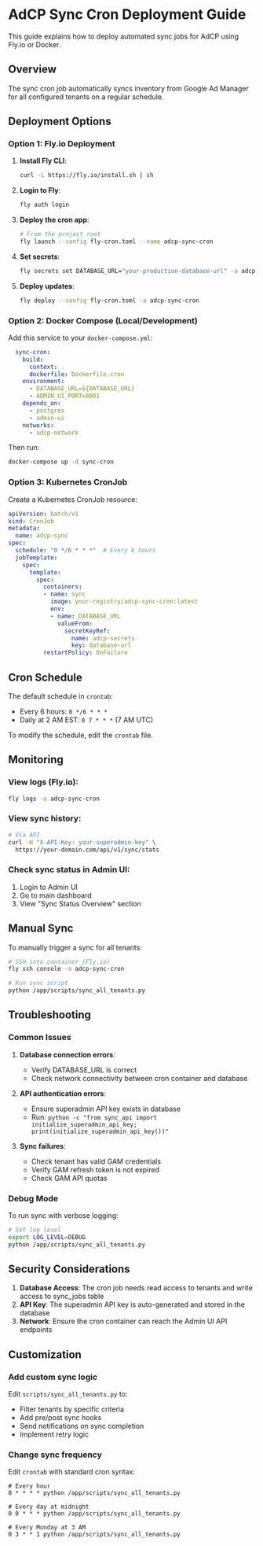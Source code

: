 # AdCP Sync Cron Deployment Guide

This guide explains how to deploy automated sync jobs for AdCP using Fly.io or Docker.

## Overview

The sync cron job automatically syncs inventory from Google Ad Manager for all configured tenants on a regular schedule.

## Deployment Options

### Option 1: Fly.io Deployment

1. **Install Fly CLI**:
   ```bash
   curl -L https://fly.io/install.sh | sh
   ```

2. **Login to Fly**:
   ```bash
   fly auth login
   ```

3. **Deploy the cron app**:
   ```bash
   # From the project root
   fly launch --config fly-cron.toml --name adcp-sync-cron
   ```

4. **Set secrets**:
   ```bash
   fly secrets set DATABASE_URL="your-production-database-url" -a adcp-sync-cron
   ```

5. **Deploy updates**:
   ```bash
   fly deploy --config fly-cron.toml -a adcp-sync-cron
   ```

### Option 2: Docker Compose (Local/Development)

Add this service to your `docker-compose.yml`:

```yaml
  sync-cron:
    build:
      context: .
      dockerfile: Dockerfile.cron
    environment:
      - DATABASE_URL=${DATABASE_URL}
      - ADMIN_UI_PORT=8001
    depends_on:
      - postgres
      - admin-ui
    networks:
      - adcp-network
```

Then run:
```bash
docker-compose up -d sync-cron
```

### Option 3: Kubernetes CronJob

Create a Kubernetes CronJob resource:

```yaml
apiVersion: batch/v1
kind: CronJob
metadata:
  name: adcp-sync
spec:
  schedule: "0 */6 * * *"  # Every 6 hours
  jobTemplate:
    spec:
      template:
        spec:
          containers:
          - name: sync
            image: your-registry/adcp-sync-cron:latest
            env:
            - name: DATABASE_URL
              valueFrom:
                secretKeyRef:
                  name: adcp-secrets
                  key: database-url
          restartPolicy: OnFailure
```

## Cron Schedule

The default schedule in `crontab`:
- Every 6 hours: `0 */6 * * *`
- Daily at 2 AM EST: `0 7 * * *` (7 AM UTC)

To modify the schedule, edit the `crontab` file.

## Monitoring

### View logs (Fly.io):
```bash
fly logs -a adcp-sync-cron
```

### View sync history:
```bash
# Via API
curl -H "X-API-Key: your-superadmin-key" \
  https://your-domain.com/api/v1/sync/stats
```

### Check sync status in Admin UI:
1. Login to Admin UI
2. Go to main dashboard
3. View "Sync Status Overview" section

## Manual Sync

To manually trigger a sync for all tenants:

```bash
# SSH into container (Fly.io)
fly ssh console -a adcp-sync-cron

# Run sync script
python /app/scripts/sync_all_tenants.py
```

## Troubleshooting

### Common Issues

1. **Database connection errors**:
   - Verify DATABASE_URL is correct
   - Check network connectivity between cron container and database

2. **API authentication errors**:
   - Ensure superadmin API key exists in database
   - Run: `python -c "from sync_api import initialize_superadmin_api_key; print(initialize_superadmin_api_key())"`

3. **Sync failures**:
   - Check tenant has valid GAM credentials
   - Verify GAM refresh token is not expired
   - Check GAM API quotas

### Debug Mode

To run sync with verbose logging:

```bash
# Set log level
export LOG_LEVEL=DEBUG
python /app/scripts/sync_all_tenants.py
```

## Security Considerations

1. **Database Access**: The cron job needs read access to tenants and write access to sync_jobs table
2. **API Key**: The superadmin API key is auto-generated and stored in the database
3. **Network**: Ensure the cron container can reach the Admin UI API endpoints

## Customization

### Add custom sync logic

Edit `scripts/sync_all_tenants.py` to:
- Filter tenants by specific criteria
- Add pre/post sync hooks
- Send notifications on sync completion
- Implement retry logic

### Change sync frequency

Edit `crontab` with standard cron syntax:
```
# Every hour
0 * * * * python /app/scripts/sync_all_tenants.py

# Every day at midnight
0 0 * * * python /app/scripts/sync_all_tenants.py

# Every Monday at 3 AM
0 3 * * 1 python /app/scripts/sync_all_tenants.py
```